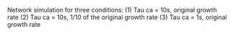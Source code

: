 Network simulation for three conditions:
(1) Tau ca = 10s, original growth rate
(2) Tau ca = 10s, 1/10 of the original growth rate
(3) Tau ca = 1s, original growth rate
